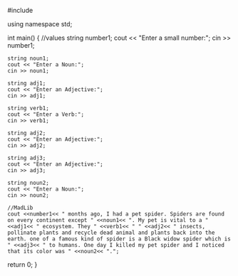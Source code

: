 #include <iostream>

using namespace std;

int main()
{
    //values
    string number1;
    cout << "Enter a small number:";
    cin >> number1;
    
    string noun1;
    cout << "Enter a Noun:";
    cin >> noun1;
    
    string adj1;
    cout << "Enter an Adjective:";
    cin >> adj1;
    
    string verb1;
    cout << "Enter a Verb:";
    cin >> verb1;
    
    string adj2;
    cout << "Enter an Adjective:";
    cin >> adj2;
    
    string adj3;
    cout << "Enter an Adjective:";
    cin >> adj3;
    
    string noun2;
    cout << "Enter a Noun:";
    cin >> noun2;
    
    //MadLib
    cout <<number1<< " months ago, I had a pet spider. Spiders are found on every continent except " <<noun1<< ". My pet is vital to a " <<adj1<< " ecosystem. They " <<verb1<< " " <<adj2<< " insects, pollinate plants and recycle dead animal and plants back into the earth. one of a famous kind of spider is a Black widow spider which is " <<adj3<< " to humans. One day I killed my pet spider and I noticed that its color was " <<noun2<< ".";

return 0;
}
